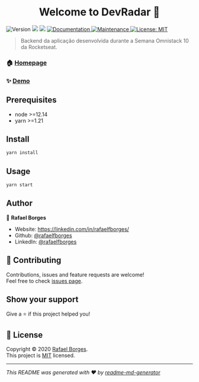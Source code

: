 <h1 align="center">Welcome to DevRadar 👋</h1>
<p>
  <img alt="Version" src="https://img.shields.io/badge/version-1.0.0-blue.svg?cacheSeconds=2592000" />
  <img src="https://img.shields.io/badge/node-%3E%3D12.14-blue.svg" />
  <img src="https://img.shields.io/badge/yarn-%3E%3D1.21-blue.svg" />
  <a href="https://github.com/rafaelfborges/omnistack-week10-backend#readme" target="_blank">
    <img alt="Documentation" src="https://img.shields.io/badge/documentation-yes-brightgreen.svg" />
  </a>
  <a href="https://github.com/rafaelfborges/omnistack-week10-backend/graphs/commit-activity" target="_blank">
    <img alt="Maintenance" src="https://img.shields.io/badge/Maintained%3F-yes-green.svg" />
  </a>
  <a href="https://github.com/rafaelfborges/omnistack-week10-backend/blob/master/LICENSE" target="_blank">
    <img alt="License: MIT" src="https://img.shields.io/github/license/rafaelfborges/DevRadar" />
  </a>
</p>

> Backend da aplicação desenvolvida durante a Semana Omnistack 10 da Rocketseat.

### 🏠 [Homepage](https://github.com/rafaelfborges/omnistack-week10-backend#readme)

### ✨ [Demo](http://semana-omnistack-backend.herokuapp.com)

## Prerequisites

- node >=12.14
- yarn >=1.21

## Install

```sh
yarn install
```

## Usage

```sh
yarn start
```

## Author

👤 **Rafael Borges**

* Website: https://linkedin.com/in/rafaelfborges/
* Github: [@rafaelfborges](https://github.com/rafaelfborges)
* LinkedIn: [@rafaelfborges](https://linkedin.com/in/rafaelfborges)

## 🤝 Contributing

Contributions, issues and feature requests are welcome!<br />Feel free to check [issues page](https://github.com/rafaelfborges/omnistack-week10-backend/issues). 

## Show your support

Give a ⭐️ if this project helped you!

## 📝 License

Copyright © 2020 [Rafael Borges](https://github.com/rafaelfborges).<br />
This project is [MIT](https://github.com/rafaelfborges/omnistack-week10-backend/blob/master/LICENSE) licensed.

***
_This README was generated with ❤️ by [readme-md-generator](https://github.com/kefranabg/readme-md-generator)_